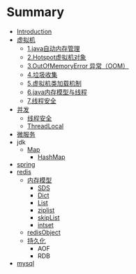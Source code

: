 # Summary

* [Introduction](README.md)
* [虚拟机](xu-ni-ji.md)
  * [1.java自动内存管理](xu-ni-ji/javazi-dong-nei-cun-guan-li.md)
  * [2.Hotspot虚拟机对象](xu-ni-ji/2hotspotxu-ni-ji-dui-xiang.md)
  * [3.OutOfMemoryError 异常（OOM）](xu-ni-ji/3outofmemoryerror-yi-chang-ff08-oom.md)
  * [4.垃圾收集](xu-ni-ji/4la-ji-shou-ji.md)
  * [5.虚拟机类加载机制](xu-ni-ji/5xu-ni-ji-lei-jia-zai-ji-zhi.md)
  * [6.java内存模型与线程](xu-ni-ji/6-javanei-cun-mo-xing-yu-xian-cheng.md)
  * [7.线程安全](xu-ni-ji/7-xian-cheng-an-quan.md)
* [并发](juc.md)
  * [线程安全](juc/xian-cheng-an-quan.md)
  * [ThreadLocal](juc/threadlocal.md)
* [微服务](wei-fu-wu.md)
* jdk
  * [Map](map.md)
    * [HashMap](map/hashmap.md)
* [spring](spring.md)
* [redis](redis.md)
  * [内存模型](redis/nei-cun-mo-xing.md)
    * [SDS](redis/nei-cun-mo-xing/sds.md)
    * [Dict](redis/nei-cun-mo-xing/dict.md)
    * [List](redis/nei-cun-mo-xing/list.md)
    * [ziplist](redis/nei-cun-mo-xing/ziplist.md)
    * [skipList](redis/nei-cun-mo-xing/skiplist.md)
    * [intset](redis/nei-cun-mo-xing/intset.md)
  * [redisObject](redis/nei-cun-mo-xing/zong-shu.md)
  * [持久化](redis/chi-jiu-hua.md)
    * AOF
    * RDB
* [mysql](mysql.md)

